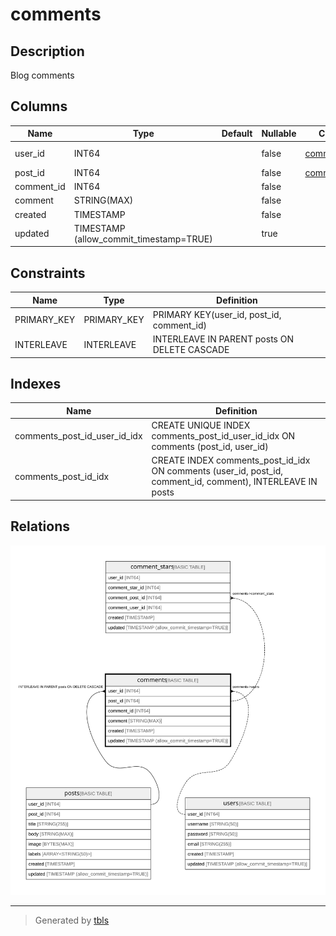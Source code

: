 # comments

## Description

Blog comments

## Columns

| Name | Type | Default | Nullable | Children | Parents |
| ---- | ---- | ------- | -------- | -------- | ------- |
| user_id | INT64 |  | false | [comment_stars](comment_stars.md) | [posts](posts.md) [users](users.md) |
| post_id | INT64 |  | false | [comment_stars](comment_stars.md) | [posts](posts.md) |
| comment_id | INT64 |  | false |  | [posts](posts.md) |
| comment | STRING(MAX) |  | false |  |  |
| created | TIMESTAMP |  | false |  |  |
| updated | TIMESTAMP (allow_commit_timestamp=TRUE) |  | true |  |  |

## Constraints

| Name | Type | Definition |
| ---- | ---- | ---------- |
| PRIMARY_KEY | PRIMARY_KEY | PRIMARY KEY(user_id, post_id, comment_id) |
| INTERLEAVE | INTERLEAVE | INTERLEAVE IN PARENT posts ON DELETE CASCADE |

## Indexes

| Name | Definition |
| ---- | ---------- |
| comments_post_id_user_id_idx | CREATE UNIQUE INDEX comments_post_id_user_id_idx ON comments (post_id, user_id) |
| comments_post_id_idx | CREATE INDEX comments_post_id_idx ON comments (user_id, post_id, comment_id, comment), INTERLEAVE IN posts |

## Relations

![er](comments.svg)

---

> Generated by [tbls](https://github.com/k1LoW/tbls)
